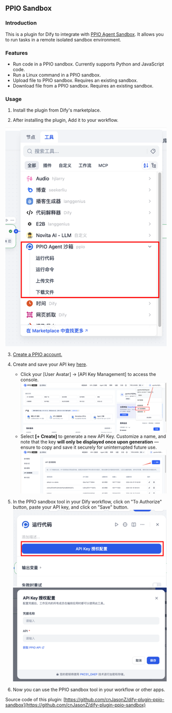## PPIO Sandbox

### Introduction

This is a plugin for Dify to integrate with [PPIO Agent Sandbox](https://ppio.com/ai-computing/sandbox?utm_source=github_dify&utm_medium=github_readme&utm_campaign=link). It allows you to run tasks in a remote isolated sandbox environment.

### Features

- Run code in a PPIO sandbox. Currently supports Python and JavaScript code.
- Run a Linux command in a PPIO sandbox.
- Upload file to PPIO sandbox. Requires an existing sandbox.
- Download file from a PPIO sandbox. Requires an existing sandbox.

### Usage

1. Install the plugin from Dify's marketplace.

2. After installing the plugin, Add it to your workflow.

![](_assets/ppio-01.png)

3. [Create a PPIO account.](https://ppio.com/user/register?invited_by=JXATT3&utm_source=github_dify&utm_medium=github_readme&utm_campaign=link)
4. Create and save your API key [here](https://ppio.com/settings/key-management?utm_source=github_dify&utm_medium=github_readme&utm_campaign=link).
   - Click your [User Avatar] → [API Key Management] to access the console.
     ![](_assets/ppio-02.png)
   - Select **[+ Create]** to generate a new API Key. Customize a name, and note that the key **will only be displayed once upon generation** — ensure to copy and save it securely for uninterrupted future use.
     ![](_assets/ppio-03.png)

5. In the PPIO sandbox tool in your Dify workflow, click on "To Authorize" button, paste your API key, and click on "Save" button.
   ![](_assets/ppio-04.png)
   ![](_assets/ppio-05.png)

6. Now you can use the PPIO sandbox tool in your workflow or other apps.

Source code of this plugin: [https://github.com/cnJasonZ/dify-plugin-ppio-sandbox](https://github.com/cnJasonZ/dify-plugin-ppio-sandbox)